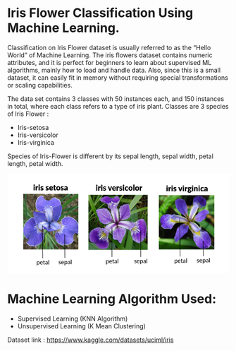 #  Iris Flower Classification Using Machine Learning.

 Classification on Iris Flower dataset is usually referred to as the “Hello World” of Machine Learning. The iris flowers dataset contains numeric attributes, and it is perfect for beginners to learn about supervised ML algorithms, mainly how to load and handle data. Also, since this is a small dataset, it can easily fit in memory without requiring special transformations or scaling capabilities.
 
 The data set contains 3 classes with 50 instances each, and 150 instances in total, where each class refers to a type of iris plant. Classes are 3 species of Iris Flower : 
 -  Iris-setosa
 -  Iris-versicolor
 -  Iris-virginica
 
 Species of Iris-Flower is different by its sepal length, sepal width, petal length, petal width.

![SKLearn Result on Regular Data](./asset/irisFlower.png)

#  Machine Learning Algorithm Used:

- Supervised Learning (KNN Algorithm)
- Unsupervised Learning (K Mean Clustering)

Dataset link : https://www.kaggle.com/datasets/uciml/iris

